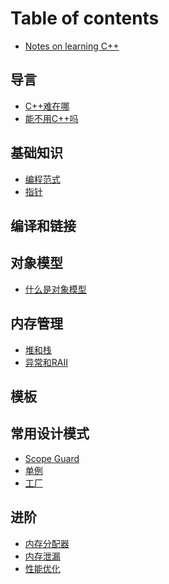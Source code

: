 # Table of contents

* [Notes on learning C++](README.md)

## 导言

* [C++难在哪](introduction/why_difficult.md)
* [能不用C++吗](introduction/why_cpp.md)

## 基础知识

* [编程范式](basic/paradigm.md)
* [指针](basic/pointer.md)

## 编译和链接

## 对象模型

* [什么是对象模型](model/introduction.md)

## 内存管理

* [堆和栈](memory/unk.md)
* [异常和RAII](memory/exception_raii.md)

## 模板

## 常用设计模式

* [Scope Guard]()
* [单例]()
* [工厂]()

## 进阶

* [内存分配器]()
* [内存泄漏]()
* [性能优化]()